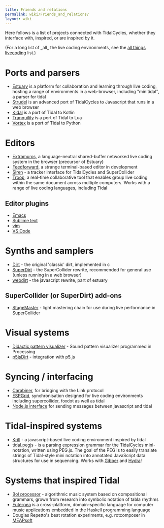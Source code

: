 ```yaml
---
title: Friends and relations
permalink: wiki/Friends_and_relations/
layout: wiki
---
```


Here follows is a list of projects connected with TidalCycles, whether they interface with, inspired, or are inspired by it.

(For a long list of \_all\_ the live coding environments, see the [all things livecoding](https://github.com/toplap/awesome-livecoding) list.)

# Ports and parsers

-   [Estuary](https://github.com/dktr0/estuary) is a platform for
    collaboration and learning through live coding, hosting a range of
    environments in a web-browser, including "minitidal", a parser for
    tidal
-   [Strudel](https://strudel.tidalcycles.org/) is an advanced port of TidalCycles to Javascript that runs in a web browser
-   [Kidal](https://gitlab.com/ndr_brt/kidal) is a port of Tidal to Kotlin
-   [Tranquility](https://github.com/XiNNiW/tranquility/) is a port of Tidal to Lua
-   [Vortex](https://github.com/tidalcycles/vortex/) is a port of Tidal to Python

# Editors

-   [Extramuros](https://github.com/dktr0/extramuros), a
    language-neutral shared-buffer networked live coding system in the
    browser (precursor of Estuary)
-   [Feedforward](https://github.com/yaxu/feedforward), a strange
    terminal-based editor in development
-   [Siren](https://github.com/cannc4/Siren) - a tracker interface for
    TidalCycles and SuperCollider
-   [Troop](https://github.com/qirky/troop), a real-time collaborative
    tool that enables group live coding within the same document across
    multiple computers. Works with a range of live coding languages,
    including Tidal

## Editor plugins

-   [Emacs](https://github.com/tidalcycles/Tidal/blob/master/tidal.el)
-   [Sublime text](https://tidalcycles.org/index.php/Sublime_Text)
-   [vim](https://github.com/supercollider/scvim)
-   [VS Code](https://github.com/tidalcycles/vscode-tidalcycles)

# Synths and samplers

-   [Dirt](https://github.com/tidalcycles/dirt) - the original 'classic'
    dirt, implemented in c
-   [SuperDirt](https://github.com/musikinformatik/SuperDirt/) - the
    SuperCollider rewrite, recommended for general use (unless running
    in a web browser)
-   [webdirt](https://github.com/dktr0/WebDirt) - the javascript
    rewrite, part of estuary

## SuperCollider (or SuperDirt) add-ons

-   [StageMaster](https://github.com/calumgunn/StageMaster) - light
    mastering chain for use during live performance in SuperCollider

# Visual systems

-   [Didactic pattern
    visualizer](https://github.com/ivan-abreu/didacticpatternvisualizer) -
    Sound pattern visualizer programmed in Processing
-   [p5jsDirt](https://github.com/Dsm0/p5jsDirt/) - integration with
    p5.js

# Syncing / interfacing

-   [Carabiner](https://github.com/Deep-Symmetry/carabiner), for
    bridging with the Link protocol
-   [ESPGrid](https://github.com/dktr0/espgrid), synchronisation
    designed for live coding environments including supercollider,
    foxdot as well as tidal
-   [Node.js interface](https://www.npmjs.com/package/@vliegwerk/tidal)
    for sending messages between javascript and tidal

# Tidal-inspired systems

-   [Krill](https://github.com/Mdashdotdashn/krill) - a javascript-based
    live coding environment inspired by tidal
-   [tidal.pegjs](https://github.com/gibber-cc/tidal.pegjs) - is a
    parsing expression grammar for the TidalCycles mini-notation,
    written using PEG.js. The goal of the PEG is to easily translate
    strings of Tidal-style mini notation into annotated JavaScript data
    structures for use in sequencing. Works with
    [Gibber](http://gibber.cc/) and
    [Hydra](https://hydra-editor.glitch.me/)!

# Systems that inspired Tidal

-   [Bol processor](http://bolprocessor.sourceforge.net/) - algorithmic
    music system based on compositional grammars, grown from research
    into symbolic notation of tabla rhythms
-   [Euterpea](http://www.euterpea.com/) is a cross-platform,
    domain-specific language for computer music applications embedded in
    the Haskell programming language
-   Douglas Repetto's beat rotation experiments, e.g. rotcomposer in
    [MEAPsoft](http://www.meapsoft.com/showcase.php)
